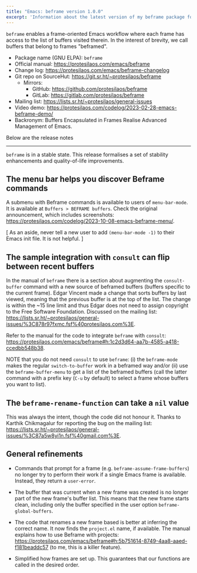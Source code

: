 ```yaml
---
title: "Emacs: beframe version 1.0.0"
excerpt: 'Information about the latest version of my beframe package for GNU Emacs.'
---
```


`beframe` enables a frame-oriented Emacs workflow where each frame has
access to the list of buffers visited therein.  In the interest of
brevity, we call buffers that belong to frames "beframed".

+ Package name (GNU ELPA): `beframe`
+ Official manual: <https://protesilaos.com/emacs/beframe>
+ Change log: <https://protesilaos.com/emacs/beframe-changelog>
+ Git repo on SourceHut: <https://git.sr.ht/~protesilaos/beframe>
  - Mirrors:
    + GitHub: <https://github.com/protesilaos/beframe>
    + GitLab: <https://gitlab.com/protesilaos/beframe>
+ Mailing list: <https://lists.sr.ht/~protesilaos/general-issues>
+ Video demo: <https://protesilaos.com/codelog/2023-02-28-emacs-beframe-demo/>
+ Backronym: Buffers Encapsulated in Frames Realise Advanced
  Management of Emacs.

Below are the release notes

* * *

`beframe` is in a stable state. This release formalises a set of
stability enhancements and quality-of-life improvements.


## The menu bar helps you discover Beframe commands

A submenu with Beframe commands is available to users of
`menu-bar-mode`. It is available at `Buffers > BEFRAME buffers`. Check
the original announcement, which includes screenshots:
<https://protesilaos.com/codelog/2023-10-08-emacs-beframe-menu/>.

[ As an aside, never tell a new user to add `(menu-bar-mode -1)` to
  their Emacs init file. It is not helpful. ]


## The sample integration with `consult` can flip between recent buffers

In the manual of `beframe` there is a section about augmenting the
`consult-buffer` command with a new source of beframed buffers
(buffers specific to the current frame). Edgar Vincent made a change
that sorts buffers by last viewed, meaning that the previous buffer is
at the top of the list. The change is within the ~15 line limit and
thus Edgar does not need to assign copyright to the Free Software
Foundation. Discussed on the mailing list:
<https://lists.sr.ht/~protesilaos/general-issues/%3C878r97fxmc.fsf%40protesilaos.com%3E>.

Refer to the manual for the code to integrate `beframe` with `consult`:
<https://protesilaos.com/emacs/beframe#h:1c2d3d64-aa7b-4585-a418-ccedbb548b38>.

NOTE that you do not need `consult` to use `beframe`: (i) the
`beframe-mode` makes the regular `switch-to-buffer` work in a beframed
way and/or (ii) use the `beframe-buffer-menu` to get a list of the
beframed buffers (call the latter command with a prefix key (`C-u` by
default) to select a frame whose buffers you want to list).


## The `beframe-rename-function` can take a `nil` value

This was always the intent, though the code did not honour it. Thanks
to Karthik Chikmagalur for reporting the bug on the mailing list:
<https://lists.sr.ht/~protesilaos/general-issues/%3C87a5w8yi1n.fsf%40gmail.com%3E>.


## General refinements

-   Commands that prompt for a frame (e.g. `beframe-assume-frame-buffers`)
    no longer try to perform their work if a single Emacs frame is
    available. Instead, they return a `user-error`.

-   The buffer that was current when a new frame was created is no
    longer part of the new frame's buffer list. This means that the new
    frame starts clean, including only the buffer specified in the user
    option `beframe-global-buffers`.

-   The code that renames a new frame based is better at inferring the
    correct name. It now finds the `project.el` name, if available. The
    manual explains how to use Beframe with projects:
    <https://protesilaos.com/emacs/beframe#h:5b751614-8749-4aa8-aaed-f181beaddc57>
    (to me, this is a killer feature).

-   Simplified how frames are set up. This guarantees that our functions
    are called in the desired order.
